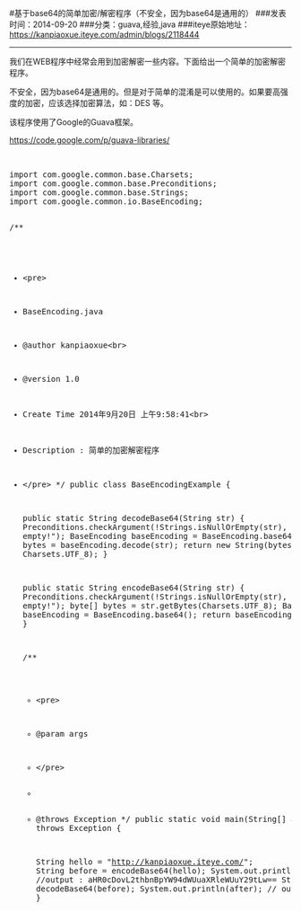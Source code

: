 #基于base64的简单加密/解密程序（不安全，因为base64是通用的）
###发表时间：2014-09-20
###分类：guava,经验,java
###iteye原始地址：<a href="https://kanpiaoxue.iteye.com/admin/blogs/2118444" target="_blank">https://kanpiaoxue.iteye.com/admin/blogs/2118444</a>

---

<div class="iteye-blog-content-contain"> 
 <p style="font-size: 14px;">我们在WEB程序中经常会用到加密解密一些内容。下面给出一个简单的加密解密程序。</p> 
 <p>不安全，因为base64是通用的。但是对于简单的混淆是可以使用的。如果要高强度的加密，应该选择加密算法，如：DES 等。</p> 
 <p style="font-size: 14px;">该程序使用了Google的Guava框架。</p> 
 <p><a href="https://code.google.com/p/guava-libraries/">https://code.google.com/p/guava-libraries/</a></p> 
 <p>&nbsp;</p> 
 <pre name="code" class="java">import com.google.common.base.Charsets;
import com.google.common.base.Preconditions;
import com.google.common.base.Strings;
import com.google.common.io.BaseEncoding;

/**
 * &lt;pre&gt;
 * BaseEncoding.java
 * @author kanpiaoxue&lt;br&gt;
 * @version 1.0
 * Create Time 2014年9月20日 上午9:58:41&lt;br&gt;
 * Description : 简单的加密解密程序
 * &lt;/pre&gt;
 */
public class BaseEncodingExample {

    public static String decodeBase64(String str) {
        Preconditions.checkArgument(!Strings.isNullOrEmpty(str),
                "str is null or empty!");
        BaseEncoding baseEncoding = BaseEncoding.base64();
        byte[] bytes = baseEncoding.decode(str);
        return new String(bytes, Charsets.UTF_8);
    }

    public static String encodeBase64(String str) {
        Preconditions.checkArgument(!Strings.isNullOrEmpty(str),
                "str is null or empty!");
        byte[] bytes = str.getBytes(Charsets.UTF_8);
        BaseEncoding baseEncoding = BaseEncoding.base64();
        return baseEncoding.encode(bytes);
    }

    /**
     * &lt;pre&gt;
     * @param args
     * &lt;/pre&gt;
     * 
     * @throws Exception
     */
    public static void main(String[] args) throws Exception {

        String hello = "http://kanpiaoxue.iteye.com/";
        String before = encodeBase64(hello);
        System.out.println(before);
        //output : aHR0cDovL2thbnBpYW94dWUuaXRleWUuY29tLw==
        String after = decodeBase64(before);
        System.out.println(after);
        // output : http://kanpiaoxue.iteye.com/
    }
}</pre> 
 <p style="font-size: 14px;">&nbsp;</p> 
</div>